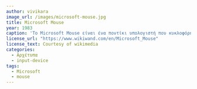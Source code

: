 ```yaml
---
author: vivikara
image_url: /images/microsoft-mouse.jpg
title: Microsoft Mouse
year: 1983
caption: 'Το Microsoft Mouse είναι ένα ποντίκι υπολογιστή που κυκλοφόρησε από τη Microsoft το 1983. Είναι το πρώτο ποντίκι που κυκλοφόρησε από την εταιρεία και συνόδευε το Microsoft Word , το Σημειωματάριο και ένα εκπαιδευτικό σεμινάριο στην οθόνη.'
license_url: "https://www.wikiwand.com/en/Microsoft_Mouse"
license_text: Courtesy of wikimedia
categories:
  - Αρχέτυπα
  - input-device
tags:
  - Microsoft
  - mouse
---
```


